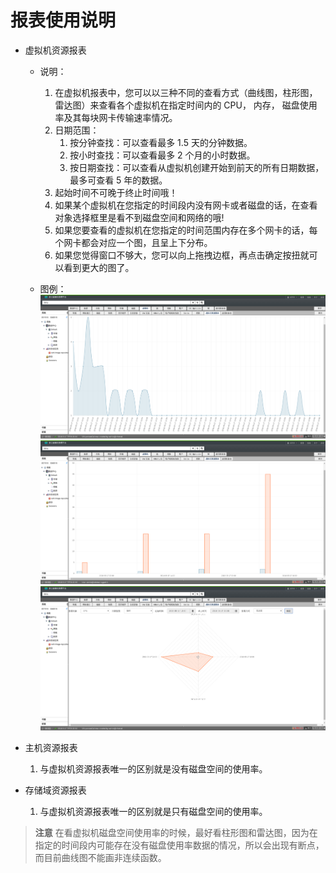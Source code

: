 # 报表使用说明

* 虚拟机资源报表
  * 说明：
    1. 在虚拟机报表中，您可以以三种不同的查看方式（曲线图，柱形图，雷达图）来查看各个虚拟机在指定时间内的 CPU， 内存， 磁盘使用率及其每块网卡传输速率情况。
    2. 日期范围：
       1. 按分钟查找：可以查看最多 1.5 天的分钟数据。
       2. 按小时查找：可以查看最多 2 个月的小时数据。
       3. 按日期查找：可以查看从虚拟机创建开始到前天的所有日期数据，最多可查看 5 年的数据。
    3. 起始时间不可晚于终止时间哦！
    4. 如果某个虚拟机在您指定的时间段内没有网卡或者磁盘的话，在查看对象选择框里是看不到磁盘空间和网络的哦!
    5. 如果您要查看的虚拟机在您指定的时间范围内存在多个网卡的话，每个网卡都会对应一个图，且呈上下分布。
    6. 如果您觉得窗口不够大，您可以向上拖拽边框，再点击确定按扭就可以看到更大的图了。

  * 图例：
    ![line](../images/reports0.png)
    ![bar](../images/reports1.png)
    ![radar](../images/reports2.png)

* 主机资源报表
  1. 与虚拟机资源报表唯一的区别就是没有磁盘空间的使用率。

* 存储域资源报表
  1. 与虚拟机资源报表唯一的区别就是只有磁盘空间的使用率。

> **注意**
> 在看虚拟机磁盘空间使用率的时候，最好看柱形图和雷达图，因为在指定的时间段内可能存在没有磁盘使用率数据的情况，所以会出现有断点，而目前曲线图不能画非连续函数。


